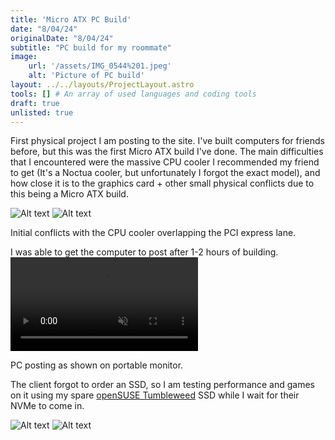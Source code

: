 ```yaml
---
title: 'Micro ATX PC Build'
date: "8/04/24"
originalDate: "8/04/24"
subtitle: "PC build for my roommate"
image:
    url: '/assets/IMG_0544%201.jpeg'
    alt: 'Picture of PC build'
layout: ../../layouts/ProjectLayout.astro
tools: [] # An array of used languages and coding tools
draft: true
unlisted: true
---
```

First physical project I am posting to the site. I've built computers for friends before, but this was the first Micro ATX build I've done. The main difficulties that I encountered were the massive CPU cooler I recommended my friend to get (It's a Noctua cooler, but unfortunately I forgot the exact model), and how close it is to the graphics card + other small physical conflicts due to this being a Micro ATX build.

![Alt text](/assets/IMG_0527.jpeg)
![Alt text](/assets/IMG_0528.jpeg)
<figcaption>Initial conflicts with the CPU cooler overlapping the PCI express lane.</figcaption>

I was able to get the computer to post after 1-2 hours of building.
<video autoplay loop muted><source src="/assets/IMG_0540.mov" type="video/mp4"></video>
<figcaption>PC posting as shown on portable monitor.</figcaption>

The client forgot to order an SSD, so I am testing performance and games on it using my spare [openSUSE Tumbleweed](https://www.opensuse.org/) SSD while I wait for their NVMe to come in.

![Alt text](/assets/IMG_0607.jpeg)
![Alt text](/assets/IMG_0608.jpeg)